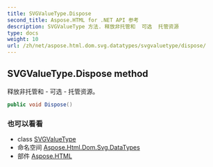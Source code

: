 ```yaml
---
title: SVGValueType.Dispose
second_title: Aspose.HTML for .NET API 参考
description: SVGValueType 方法. 释放非托管和  可选  托管资源
type: docs
weight: 10
url: /zh/net/aspose.html.dom.svg.datatypes/svgvaluetype/dispose/
---
```

## SVGValueType.Dispose method

释放非托管和 - 可选 - 托管资源。

```csharp
public void Dispose()
```

### 也可以看看

* class [SVGValueType](../)
* 命名空间 [Aspose.Html.Dom.Svg.DataTypes](../../svgvaluetype/)
* 部件 [Aspose.HTML](../../../)


